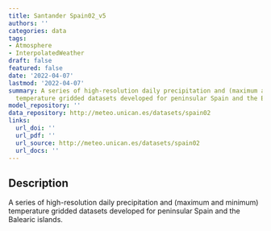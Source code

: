 ```yaml
---
title: Santander Spain02_v5
authors: ''
categories: data
tags:
- Atmosphere
- InterpolatedWeather
draft: false
featured: false
date: '2022-04-07'
lastmod: '2022-04-07'
summary: A series of high-resolution daily precipitation and (maximum and minimum)
  temperature gridded datasets developed for peninsular Spain and the Balearic islands.
model_repository: ''
data_repository: http://meteo.unican.es/datasets/spain02
links:
  url_doi: ''
  url_pdf: ''
  url_source: http://meteo.unican.es/datasets/spain02
  url_docs: ''
---
```


## Description

A series of high-resolution daily precipitation and (maximum and minimum) temperature gridded datasets developed for peninsular Spain and the Balearic islands.

